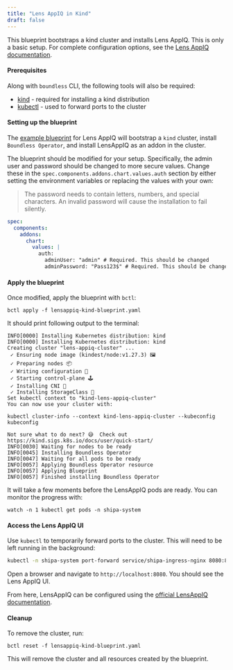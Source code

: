 ```yaml
---
title: "Lens AppIQ in Kind"
draft: false
---
```


This blueprint bootstraps a kind cluster and installs Lens AppIQ. This is only a basic setup. For complete configuration options, see the [Lens AppIQ documentation](https://learn.lenscloud.io/docs/intro-to-lensappiq).

#### Prerequisites

Along with `boundless` CLI, the following tools will also be required:

* [kind](https://kind.sigs.k8s.io/docs/user/quick-start/) - required for installing a kind distribution
* [kubectl](https://kubernetes.io/docs/tasks/tools/install-kubectl/) - used to forward ports to the cluster

#### Setting up the blueprint

The [example blueprint](https://raw.githubusercontent.com/mirantiscontainers/boundless/main/blueprints/kind-lens-appiq/kind-lens-appiq.yaml) for Lens AppIQ will bootstrap a `kind` cluster, install `Boundless Operator`, and install LensAppIQ as an addon in the cluster.

The blueprint should be modified for your setup. Specifically, the admin user and password should be changed to more secure values.  Change these in the `spec.components.addons.chart.values.auth` section by either setting the environment variables or replacing the values with your own:

> The password needs to contain letters, numbers, and special characters. An invalid password will cause the installation to fail silently.

```yaml
spec:
  components:
    addons:
      chart:
        values: |
          auth:
            adminUser: "admin" # Required. This should be changed
            adminPassword: "Pass123$" # Required. This should be changed. It must include letters, numbers, and symbols
```

#### Apply the blueprint

Once modified, apply the blueprint with `bctl`:

```shell
bctl apply -f lensappiq-kind-blueprint.yaml
```

It should print following output to the terminal:

```shell
INFO[0000] Installing Kubernetes distribution: kind
INFO[0000] Installing Kubernetes distribution: kind
Creating cluster "lens-appiq-cluster" ...
 ✓ Ensuring node image (kindest/node:v1.27.3) 🖼
 ✓ Preparing nodes 📦
 ✓ Writing configuration 📜
 ✓ Starting control-plane 🕹️
 ✓ Installing CNI 🔌
 ✓ Installing StorageClass 💾
Set kubectl context to "kind-lens-appiq-cluster"
You can now use your cluster with:

kubectl cluster-info --context kind-lens-appiq-cluster --kubeconfig kubeconfig

Not sure what to do next? 😅  Check out https://kind.sigs.k8s.io/docs/user/quick-start/
INFO[0030] Waiting for nodes to be ready
INFO[0045] Installing Boundless Operator
INFO[0047] Waiting for all pods to be ready
INFO[0057] Applying Boundless Operator resource
INFO[0057] Applying Blueprint
INFO[0057] Finished installing Boundless Operator
```

It will take a few moments before the LensAppIQ pods are ready. You can monitor the progress with:

```shell
watch -n 1 kubectl get pods -n shipa-system
```

#### Access the Lens AppIQ UI

Use `kubectl` to temporarily forward ports to the cluster. This will need to be left running in the background:

``` bash
kubectl -n shipa-system port-forward service/shipa-ingress-nginx 8080:80
```

Open a browser and navigate to `http://localhost:8080`. You should see the Lens AppIQ UI.

From here, LensAppIQ can be configured using the [official LensAppIQ documentation](https://learn.lenscloud.io/docs/intro-to-lensappiq).

#### Cleanup

To remove the cluster, run:

```shell
bctl reset -f lensappiq-kind-blueprint.yaml
```

This will remove the cluster and all resources created by the blueprint.

